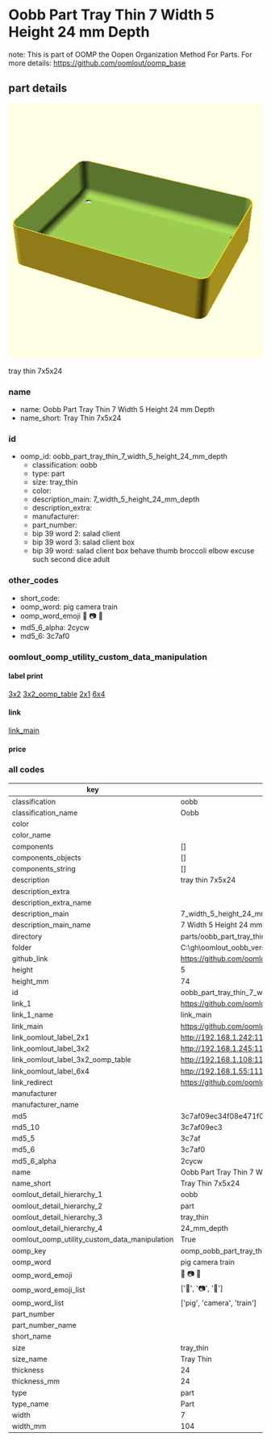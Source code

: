 # Oobb Part Tray Thin 7 Width 5 Height 24 mm Depth  

note: This is part of OOMP the Oopen Organization Method For Parts. For more details: https://github.com/oomlout/oomp_base

##  part details
  

[![](3dpr.png)](3dpr.png)

tray thin 7x5x24



### name
* name: Oobb Part Tray Thin 7 Width 5 Height 24 mm Depth
* name_short: Tray Thin 7x5x24 
### id
* oomp_id: oobb_part_tray_thin_7_width_5_height_24_mm_depth
  * classification: oobb
  * type: part
  * size: tray_thin
  * color: 
  * description_main: 7_width_5_height_24_mm_depth
  * description_extra: 
  * manufacturer: 
  * part_number: 
  * bip 39 word 2: salad client
  * bip 39 word 3: salad client box
  * bip 39 word: salad client box behave thumb broccoli elbow excuse such second dice adult

### other_codes
* short_code: 
* oomp_word: pig camera train
* oomp_word_emoji :pig: :camera: :train:
* md5_6_alpha: 2cycw
* md5_6: 3c7af0






### oomlout_oomp_utility_custom_data_manipulation
#### label print
[3x2](http://192.168.1.245:1112/?label=oomp%202cycw)
[3x2_oomp_table](http://192.168.1.108:1112/?label=oomp%202cycw)
[2x1](http://192.168.1.242:1112/?label=oomp%202cycw)
[6x4](http://192.168.1.55:1112/?label=oomp%202cycw)    

#### link

[link_main](https://github.com/oomlout/oomlout_oobb_version_4_generated_parts/tree/main/navigation_oomp/oobb/part/tray_thin/7_width_5_height_24_mm_depth/part)                              

#### price







### all codes 
| key | value |  
| --- | --- |  
| classification | oobb |  
| classification_name | Oobb |  
| color |  |  
| color_name |  |  
| components | [] |  
| components_objects | [] |  
| components_string | [] |  
| description | tray thin 7x5x24 |  
| description_extra |  |  
| description_extra_name |  |  
| description_main | 7_width_5_height_24_mm_depth |  
| description_main_name | 7 Width 5 Height 24 mm Depth |  
| directory | parts/oobb_part_tray_thin_7_width_5_height_24_mm_depth |  
| folder | C:\gh\oomlout_oobb_version_4_generated_parts\parts\oobb_part_tray_thin_7_width_5_height_24_mm_depth |  
| github_link | https://github.com/oomlout/oomlout_oomp_part_src/tree/main/parts/oobb_part_tray_thin_7_width_5_height_24_mm_depth |  
| height | 5 |  
| height_mm | 74 |  
| id | oobb_part_tray_thin_7_width_5_height_24_mm_depth |  
| link_1 | https://github.com/oomlout/oomlout_oobb_version_4_generated_parts/tree/main/navigation_oomp/oobb/part/tray_thin/7_width_5_height_24_mm_depth/part |  
| link_1_name | link_main |  
| link_main | https://github.com/oomlout/oomlout_oobb_version_4_generated_parts/tree/main/navigation_oomp/oobb/part/tray_thin/7_width_5_height_24_mm_depth/part |  
| link_oomlout_label_2x1 | http://192.168.1.242:1112/?label=oomp%202cycw |  
| link_oomlout_label_3x2 | http://192.168.1.245:1112/?label=oomp%202cycw |  
| link_oomlout_label_3x2_oomp_table | http://192.168.1.108:1112/?label=oomp%202cycw |  
| link_oomlout_label_6x4 | http://192.168.1.55:1112/?label=oomp%202cycw |  
| link_redirect | https://github.com/oomlout/oomlout_oobb_version_4_generated_parts/tree/main/parts/oobb_tray_thin_07_05_24 |  
| manufacturer |  |  
| manufacturer_name |  |  
| md5 | 3c7af09ec34f08e471f0b146350ab5f2 |  
| md5_10 | 3c7af09ec3 |  
| md5_5 | 3c7af |  
| md5_6 | 3c7af0 |  
| md5_6_alpha | 2cycw |  
| name | Oobb Part Tray Thin 7 Width 5 Height 24 mm Depth |  
| name_short | Tray Thin 7x5x24  |  
| oomlout_detail_hierarchy_1 | oobb |  
| oomlout_detail_hierarchy_2 | part |  
| oomlout_detail_hierarchy_3 | tray_thin |  
| oomlout_detail_hierarchy_4 | 24_mm_depth |  
| oomlout_oomp_utility_custom_data_manipulation | True |  
| oomp_key | oomp_oobb_part_tray_thin_7_width_5_height_24_mm_depth |  
| oomp_word | pig camera train |  
| oomp_word_emoji | :pig: :camera: :train: |  
| oomp_word_emoji_list | [':pig:', ':camera:', ':train:'] |  
| oomp_word_list | ['pig', 'camera', 'train'] |  
| part_number |  |  
| part_number_name |  |  
| short_name |  |  
| size | tray_thin |  
| size_name | Tray Thin |  
| thickness | 24 |  
| thickness_mm | 24 |  
| type | part |  
| type_name | Part |  
| width | 7 |  
| width_mm | 104 |  
